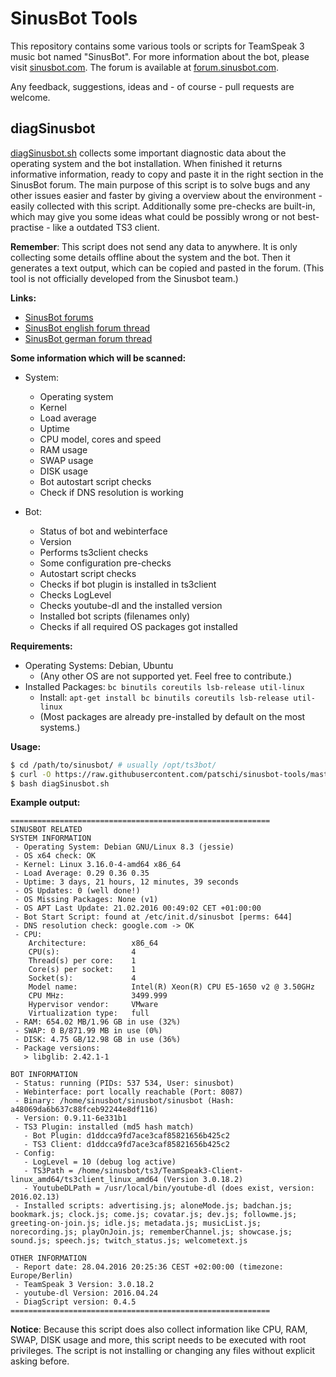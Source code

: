 # SinusBot Tools

This repository contains some various tools or scripts for TeamSpeak 3 music bot named "SinusBot". For more information about the bot, please visit [sinusbot.com](https://www.sinusbot.com). The forum is available at [forum.sinusbot.com](https://forum.sinusbot.com).

Any feedback, suggestions, ideas and - of course - pull requests are welcome.

## diagSinusbot

[diagSinusbot.sh](https://github.com/patschi/sinusbot-tools/blob/master/tools/diagSinusbot.sh) collects some important diagnostic data about the operating system and the bot installation. When finished it returns informative information, ready to copy and paste it in the right section in the SinusBot forum. The main purpose of this script is to solve bugs and any other issues easier and faster by giving a overview about the environment - easily collected with this script. Additionally some pre-checks are built-in, which may give you some ideas what could be possibly wrong or not best-practise - like a outdated TS3 client.

**Remember**: This script does not send any data to anywhere. It is only collecting some details offline about the system and the bot. Then it generates a text output, which can be copied and pasted in the forum. (This tool is not officially developed from the Sinusbot team.)

**Links:**
 * [SinusBot forums](https://forum.sinusbot.com)
 * [SinusBot english forum thread](https://forum.sinusbot.com/threads/diagsinusbot-sh-sinusbot-diagnostic-script.831/#post-4418)
 * [SinusBot german forum thread](https://forum.sinusbot.com/threads/diagsinusbot-sh-sinusbot-diagnostik-script.832/#post-4419)

**Some information which will be scanned:**

- System:
  - Operating system
  - Kernel
  - Load average
  - Uptime
  - CPU model, cores and speed
  - RAM usage
  - SWAP usage
  - DISK usage
  - Bot autostart script checks
  - Check if DNS resolution is working
  
- Bot:
  - Status of bot and webinterface
  - Version
  - Performs ts3client checks
  - Some configuration pre-checks
  - Autostart script checks
  - Checks if bot plugin is installed in ts3client
  - Checks LogLevel
  - Checks youtube-dl and the installed version
  - Installed bot scripts (filenames only)
  - Checks if all required OS packages got installed

**Requirements:**
 * Operating Systems: Debian, Ubuntu
   - (Any other OS are not supported yet. Feel free to contribute.)
 * Installed Packages: `bc binutils coreutils lsb-release util-linux`
   - Install: `apt-get install bc binutils coreutils lsb-release util-linux`
   - (Most packages are already pre-installed by default on the most systems.)

**Usage:**
```bash
$ cd /path/to/sinusbot/ # usually /opt/ts3bot/
$ curl -O https://raw.githubusercontent.com/patschi/sinusbot-tools/master/tools/diagSinusbot.sh
$ bash diagSinusbot.sh
```

**Example output:**
```
==========================================================
SINUSBOT RELATED
SYSTEM INFORMATION
 - Operating System: Debian GNU/Linux 8.3 (jessie)
 - OS x64 check: OK
 - Kernel: Linux 3.16.0-4-amd64 x86_64
 - Load Average: 0.29 0.36 0.35
 - Uptime: 3 days, 21 hours, 12 minutes, 39 seconds
 - OS Updates: 0 (well done!)
 - OS Missing Packages: None (v1)
 - OS APT Last Update: 21.02.2016 00:49:02 CET +01:00:00
 - Bot Start Script: found at /etc/init.d/sinusbot [perms: 644]
 - DNS resolution check: google.com -> OK
 - CPU:
    Architecture:          x86_64
    CPU(s):                4
    Thread(s) per core:    1
    Core(s) per socket:    1
    Socket(s):             4
    Model name:            Intel(R) Xeon(R) CPU E5-1650 v2 @ 3.50GHz
    CPU MHz:               3499.999
    Hypervisor vendor:     VMware
    Virtualization type:   full
 - RAM: 654.02 MB/1.96 GB in use (32%)
 - SWAP: 0 B/871.99 MB in use (0%)
 - DISK: 4.75 GB/12.98 GB in use (36%)
 - Package versions:
   > libglib: 2.42.1-1

BOT INFORMATION
 - Status: running (PIDs: 537 534, User: sinusbot)
 - Webinterface: port locally reachable (Port: 8087)
 - Binary: /home/sinusbot/sinusbot/sinusbot (Hash: a48069da6b637c88fceb92244e8df116)
 - Version: 0.9.11-6e331b1
 - TS3 Plugin: installed (md5 hash match)
   - Bot Plugin: d1ddcca9fd7ace3caf85821656b425c2
   - TS3 Client: d1ddcca9fd7ace3caf85821656b425c2
 - Config:
   - LogLevel = 10 (debug log active)
   - TS3Path = /home/sinusbot/ts3/TeamSpeak3-Client-linux_amd64/ts3client_linux_amd64 (Version 3.0.18.2)
   - YoutubeDLPath = /usr/local/bin/youtube-dl (does exist, version: 2016.02.13)
 - Installed scripts: advertising.js; aloneMode.js; badchan.js; bookmark.js; clock.js; come.js; covatar.js; dev.js; followme.js; greeting-on-join.js; idle.js; metadata.js; musicList.js; norecording.js; playOnJoin.js; rememberChannel.js; showcase.js; sound.js; speech.js; twitch_status.js; welcometext.js

OTHER INFORMATION
 - Report date: 28.04.2016 20:25:36 CEST +02:00:00 (timezone: Europe/Berlin)
 - TeamSpeak 3 Version: 3.0.18.2
 - youtube-dl Version: 2016.04.24
 - DiagScript version: 0.4.5
==========================================================
```

**Notice**: Because this script does also collect information like CPU, RAM, SWAP, DISK usage and more, this script needs to be executed with root privileges. The script is not installing or changing any files without explicit asking before.
